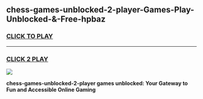 
## chess-games-unblocked-2-player-Games-Play-Unblocked-&-Free-hpbaz
<h3>
<a href="https://premium76.site?title=chess-games-unblocked-2-player&ref=24A">CLICK TO PLAY</a></h3>
<hr>

<h3>
<a href="https://premium76.site?title=chess-games-unblocked-2-player&ref=24A">CLICK 2 PLAY</a>
  
</h3>

<a href="https://premium76.site?title=chess-games-unblocked-2-player&ref=24A"><img src="https://clearcache.store/games.png"></a>


**chess-games-unblocked-2-player games unblocked: Your Gateway to Fun and Accessible Online Gaming**

